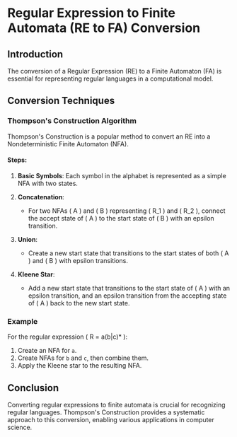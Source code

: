 # Regular Expression to Finite Automata (RE to FA) Conversion

## Introduction

The conversion of a Regular Expression (RE) to a Finite Automaton (FA) is essential for representing regular languages in a computational model.

## Conversion Techniques

### Thompson's Construction Algorithm

Thompson's Construction is a popular method to convert an RE into a Nondeterministic Finite Automaton (NFA). 

#### Steps:

1. **Basic Symbols**: Each symbol in the alphabet is represented as a simple NFA with two states.

2. **Concatenation**:
   - For two NFAs \( A \) and \( B \) representing \( R_1 \) and \( R_2 \), connect the accept state of \( A \) to the start state of \( B \) with an epsilon transition.

3. **Union**:
   - Create a new start state that transitions to the start states of both \( A \) and \( B \) with epsilon transitions.

4. **Kleene Star**:
   - Add a new start state that transitions to the start state of \( A \) with an epsilon transition, and an epsilon transition from the accepting state of \( A \) back to the new start state.

### Example

For the regular expression \( R = a(b|c)* \):

1. Create an NFA for `a`.
2. Create NFAs for `b` and `c`, then combine them.
3. Apply the Kleene star to the resulting NFA.

## Conclusion

Converting regular expressions to finite automata is crucial for recognizing regular languages. Thompson's Construction provides a systematic approach to this conversion, enabling various applications in computer science.

